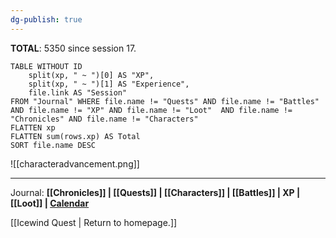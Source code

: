 ```yaml
---
dg-publish: true
---
```

**TOTAL**: 5350 since session 17.

```dataview
TABLE WITHOUT ID
	split(xp, " ~ ")[0] AS "XP",
	split(xp, " ~ ")[1] AS "Experience",
	file.link AS "Session"
FROM "Journal" WHERE file.name != "Quests" AND file.name != "Battles" AND file.name != "XP" AND file.name != "Loot"  AND file.name != "Chronicles" AND file.name != "Characters"
FLATTEN xp
FLATTEN sum(rows.xp) AS Total
SORT file.name DESC
```

![[characteradvancement.png]]

---

Journal: **[[Chronicles]] | [[Quests]] |  [[Characters]] | [[Battles]] | XP | [[Loot]]  | [Calendar](https://app.fantasy-calendar.com/calendars/38f9e3f5098bac1f655a4fb4241f35eb)**

[[Icewind Quest | Return to homepage.]]